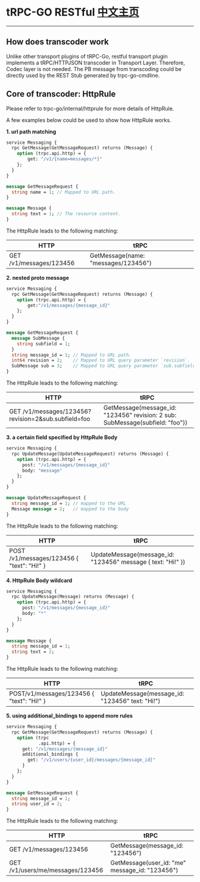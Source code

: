 # tRPC-GO RESTful [中文主页](README_CN.md)

---

## How does transcoder work

Unlike other transport plugins of tRPC-Go, restful transport plugin implements a tRPC/HTTPJSON transcoder in Transport Layer.
Therefore, Codec layer is not needed. The PB message from transcoding could be directly used by the REST Stub generated by trpc-go-cmdline.

## Core of transcoder: HttpRule

Please refer to trpc-go/internal/httprule for more details of HttpRule.

A few examples below could be used to show how HttpRule works.

**1. url path matching**

```protobuf
service Messaging {
  rpc GetMessage(GetMessageRequest) returns (Message) {
    option (trpc.api.http) = {
        get: "/v1/{name=messages/*}"
    };
  }
}

message GetMessageRequest {
  string name = 1; // Mapped to URL path.
}

message Message {
  string text = 1; // The resource content.
}
```

The HttpRule leads to the following matching:

| HTTP | tRPC |
 | ----- | ----- |
| GET /v1/messages/123456 | GetMessage(name: "messages/123456") |

**2. nested proto message**

```protobuf
service Messaging {
  rpc GetMessage(GetMessageRequest) returns (Message) {
    option (trpc.api.http) = {
        get:"/v1/messages/{message_id}"
    };
  }
}

message GetMessageRequest {
  message SubMessage {
    string subfield = 1;
  }
  string message_id = 1; // Mapped to URL path.
  int64 revision = 2;    // Mapped to URL query parameter `revision`.
  SubMessage sub = 3;    // Mapped to URL query parameter `sub.subfield`.
}
```

The HttpRule leads to the following matching:

| HTTP | tRPC |
 | ----- | ----- |
| GET /v1/messages/123456?revision=2&sub.subfield=foo | GetMessage(message_id: "123456" revision: 2 sub: SubMessage(subfield: "foo")) |

**3. a certain field specified by HttpRule Body**

```protobuf
service Messaging {
  rpc UpdateMessage(UpdateMessageRequest) returns (Message) {
    option (trpc.api.http) = {
      post: "/v1/messages/{message_id}"
      body: "message"
    };
  }
}

message UpdateMessageRequest {
  string message_id = 1; // mapped to the URL
  Message message = 2;   // mapped to the body
}
```

The HttpRule leads to the following matching:

| HTTP | tRPC |
 | ----- | ----- |
| POST /v1/messages/123456 { "text": "Hi!" } | UpdateMessage(message_id: "123456" message { text: "Hi!" }) |

**4. HttpRule Body wildcard**

```protobuf
service Messaging {
  rpc UpdateMessage(Message) returns (Message) {
    option (trpc.api.http) = {
      post: "/v1/messages/{message_id}"
      body: "*"
    };
  }
}

message Message {
  string message_id = 1;
  string text = 2;
}
```

The HttpRule leads to the following matching:

| HTTP | tRPC |
 | ----- | ----- |
| POST/v1/messages/123456 { "text": "Hi!" } | UpdateMessage(message_id: "123456" text: "Hi!") |

**5. using additional_bindings to append more rules**

```protobuf
service Messaging {
  rpc GetMessage(GetMessageRequest) returns (Message) {
    option (trpc
            .api.http) = {
      get: "/v1/messages/{message_id}"
      additional_bindings {
        get: "/v1/users/{user_id}/messages/{message_id}"
      }
    };
  }
}

message GetMessageRequest {
  string message_id = 1;
  string user_id = 2;
}
```

The HttpRule leads to the following matching:

| HTTP | tRPC |
 | ----- | ----- |
| GET /v1/messages/123456 | GetMessage(message_id: "123456") |
| GET /v1/users/me/messages/123456 | GetMessage(user_id: "me" message_id: "123456") |

